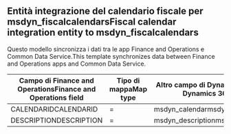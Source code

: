 ## <a name="fiscal-calendar-integration-entity-to-msdyn_fiscalcalendars"></a><span data-ttu-id="f0963-101">Entità integrazione del calendario fiscale per msdyn_fiscalcalendars</span><span class="sxs-lookup"><span data-stu-id="f0963-101">Fiscal calendar integration entity to msdyn_fiscalcalendars</span></span>

<span data-ttu-id="f0963-102">Questo modello sincronizza i dati tra le app Finance and Operations e Common Data Service.</span><span class="sxs-lookup"><span data-stu-id="f0963-102">This template synchronizes data between Finance and Operations apps and Common Data Service.</span></span>

<span data-ttu-id="f0963-103">Campo di Finance and Operations</span><span class="sxs-lookup"><span data-stu-id="f0963-103">Finance and Operations field</span></span> | <span data-ttu-id="f0963-104">Tipo di mappa</span><span class="sxs-lookup"><span data-stu-id="f0963-104">Map type</span></span> | <span data-ttu-id="f0963-105">Altro campo di Dynamics 365</span><span class="sxs-lookup"><span data-stu-id="f0963-105">Other Dynamics 365 field</span></span> | <span data-ttu-id="f0963-106">Valore predefinito</span><span class="sxs-lookup"><span data-stu-id="f0963-106">Default value</span></span>
---|---|---|---
<span data-ttu-id="f0963-107">CALENDARID</span><span class="sxs-lookup"><span data-stu-id="f0963-107">CALENDARID</span></span> | = | <span data-ttu-id="f0963-108">msdyn_calendar</span><span class="sxs-lookup"><span data-stu-id="f0963-108">msdyn_calendar</span></span> | 
<span data-ttu-id="f0963-109">DESCRIPTION</span><span class="sxs-lookup"><span data-stu-id="f0963-109">DESCRIPTION</span></span> | = | <span data-ttu-id="f0963-110">msdyn_description</span><span class="sxs-lookup"><span data-stu-id="f0963-110">msdyn_description</span></span> | 
